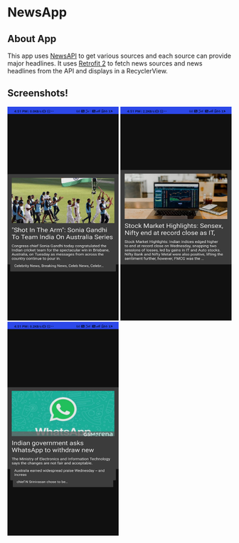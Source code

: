 # NewsApp

## About App
This app uses [NewsAPI](https://newsapi.org/) to get various sources and each source can provide major headlines.
It uses [Retrofit 2](http://square.github.io/retrofit/) to fetch news sources and news headlines from the API and displays in a RecyclerView.

## Screenshots!
<img src="https://github.com/tanishq1306/NewsApp/blob/main/screenshots/ss%20(1).jpg" width ="250px" height ="480px">
<img src="https://github.com/tanishq1306/NewsApp/blob/main/screenshots/ss%20(2).jpg" width ="250px" height ="480px">
<img src="https://github.com/tanishq1306/NewsApp/blob/main/screenshots/ss%20(3).jpg" width ="250px" height ="480px">

